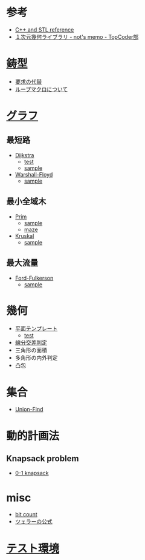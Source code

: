 # 参考

- [C++ and STL reference](http://www.ccll.jp/cppreference/index.html)
- [１次元幾何ライブラリ - not's memo - TopCoder部](http://topcoder.g.hatena.ne.jp/not522/20130401/1364781205)

# [鋳型](src/template.cc.html)

- [要求の代替](src/include.cc.html)
- [ループマクロについて](memo/loop.html)

# [グラフ](src/graph.head.cc.html)

## 最短路

- [Dijkstra](src/graph.dij.cc.html)
    - [test](src/graph.dij.test)
    - [sample](src/graph.dij.use.cc.html)
- [Warshall-Floyd](src/graph.wall.cc.html)
    - [sample](src/graph.wall.use.cc.html)

## 最小全域木

- [Prim](src/graph.prim.cc.html)
    - [sample](src/graph.prim.use.cc.html)
    - [maze](src/graph.prim.maze.cc.html)
- [Kruskal](src/graph.kruskal.cc.html)
    - [sample](src/graph.kruskal.use.cc.html)

## 最大流量

- [Ford-Fulkerson](src/graph.maxflow.cc.html)
    - [sample](src/graph.maxflow.use.cc.html)

# 幾何

- [平面テンプレート](src/geo.2d.cc.html)
    - [test](src/geo.2d.test.cc.html)
- [線分交差判定](src/geo.2d.intersection.cc.html)
- 三角形の面積
- 多角形の内外判定
- 凸包

# 集合

- [Union-Find](src/set.union.find.cc.html)

# 動的計画法

## Knapsack problem

- [0-1 knapsack](src/dp.knapsack.01.cc.html)

# misc

- [bit count](src/bit.count.cc.html)
- [ツェラーの公式](src/misc.zeller.cc.html)

# [テスト環境](memo/test.html)
